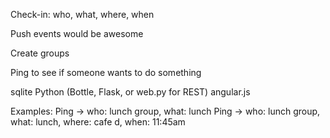 Check-in: who, what, where, when

Push events would be awesome

Create groups

Ping to see if someone wants to do something

sqlite
Python (Bottle, Flask, or web.py for REST)
angular.js

Examples:
Ping -> who: lunch group, what: lunch
Ping -> who: lunch group, what: lunch, where: cafe d, when: 11:45am